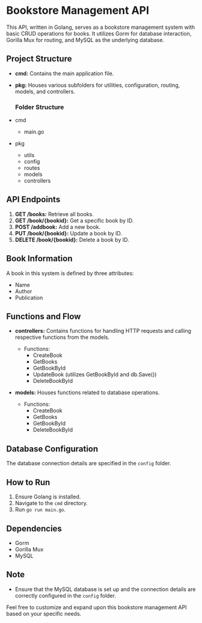 # Bookstore Management API

This API, written in Golang, serves as a bookstore management system with basic CRUD operations for books. It utilizes Gorm for database interaction, Gorilla Mux for routing, and MySQL as the underlying database.

## Project Structure


- **cmd:** Contains the main application file.
- **pkg:** Houses various subfolders for utilities, configuration, routing, models, and controllers.
  
  ### Folder Structure
  
- cmd
  - main.go
- pkg
  - utils
  - config
  - routes
  - models
  - controllers
   
## API Endpoints

1. **GET /books:** Retrieve all books.
2. **GET /book/{bookid}:** Get a specific book by ID.
3. **POST /addbook:** Add a new book.
4. **PUT /book/{bookid}:** Update a book by ID.
5. **DELETE /book/{bookid}:** Delete a book by ID.

## Book Information

A book in this system is defined by three attributes:
- Name
- Author
- Publication

## Functions and Flow

- **controllers:** Contains functions for handling HTTP requests and calling respective functions from the models.
  
  - Functions:
    - CreateBook
    - GetBooks
    - GetBookById
    - UpdateBook (utilizes GetBookById and db.Save())
    - DeleteBookById

- **models:** Houses functions related to database operations.

  - Functions:
    - CreateBook
    - GetBooks
    - GetBookById
    - DeleteBookById

## Database Configuration

The database connection details are specified in the `config` folder.

## How to Run

1. Ensure Golang is installed.
2. Navigate to the `cmd` directory.
3. Run `go run main.go`.

## Dependencies

- Gorm
- Gorilla Mux
- MySQL

## Note

- Ensure that the MySQL database is set up and the connection details are correctly configured in the `config` folder.

Feel free to customize and expand upon this bookstore management API based on your specific needs.
